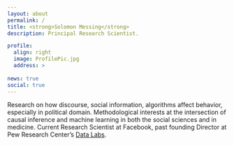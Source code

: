```yaml
---
layout: about
permalink: /
title: <strong>Solomon Messing</strong>
description: Principal Research Scientist.

profile:
  align: right
  image: ProfilePic.jpg
  address: >
    
news: true
social: true
---
```


Research on how discourse, social information, algorithms affect behavior, especially in political domain. Methodological interests at the intersection of causal inference and machine learning in both the social sciences and in medicine. Current Research Scientist at Facebook, past founding Director at Pew Research Center’s [Data Labs](http://www.pewresearch.org/fact-tank/2017/02/23/qa-with-solomon-messing-of-pew-research-centers-data-labs/). 

